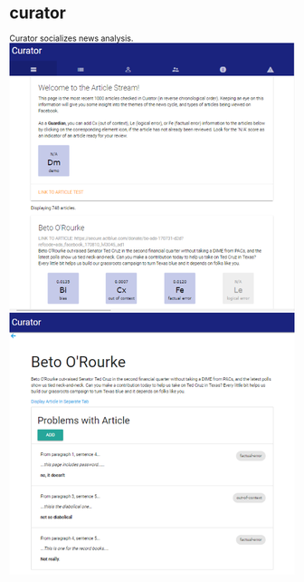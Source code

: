 # curator
Curator socializes news analysis.
![alt text](https://github.com/charlessweet/curator/blob/master/screenshots/ArticleStream.png "The new Article Stream")
![alt text](https://github.com/charlessweet/curator/blob/master/screenshots/ArticleReview.png "Reviewing an Article")
